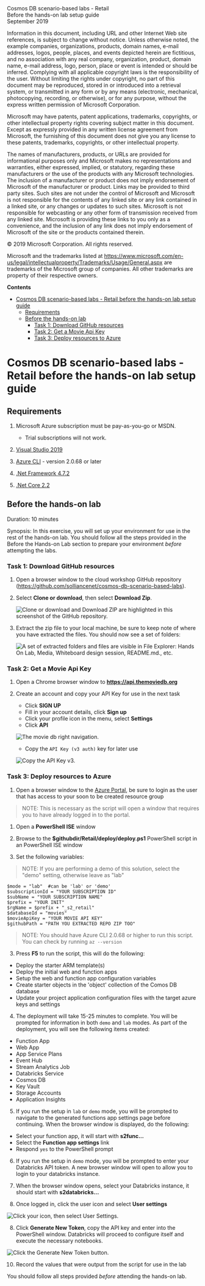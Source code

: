 <div class="MCWHeader1">
Cosmos DB scenario-based labs - Retail
</div>

<div class="MCWHeader2">
Before the hands-on lab setup guide
</div>

<div class="MCWHeader3">
September 2019
</div>

Information in this document, including URL and other Internet Web site references, is subject to change without notice. Unless otherwise noted, the example companies, organizations, products, domain names, e-mail addresses, logos, people, places, and events depicted herein are fictitious, and no association with any real company, organization, product, domain name, e-mail address, logo, person, place or event is intended or should be inferred. Complying with all applicable copyright laws is the responsibility of the user. Without limiting the rights under copyright, no part of this document may be reproduced, stored in or introduced into a retrieval system, or transmitted in any form or by any means (electronic, mechanical, photocopying, recording, or otherwise), or for any purpose, without the express written permission of Microsoft Corporation.

Microsoft may have patents, patent applications, trademarks, copyrights, or other intellectual property rights covering subject matter in this document. Except as expressly provided in any written license agreement from Microsoft, the furnishing of this document does not give you any license to these patents, trademarks, copyrights, or other intellectual property.

The names of manufacturers, products, or URLs are provided for informational purposes only and Microsoft makes no representations and warranties, either expressed, implied, or statutory, regarding these manufacturers or the use of the products with any Microsoft technologies. The inclusion of a manufacturer or product does not imply endorsement of Microsoft of the manufacturer or product. Links may be provided to third party sites. Such sites are not under the control of Microsoft and Microsoft is not responsible for the contents of any linked site or any link contained in a linked site, or any changes or updates to such sites. Microsoft is not responsible for webcasting or any other form of transmission received from any linked site. Microsoft is providing these links to you only as a convenience, and the inclusion of any link does not imply endorsement of Microsoft of the site or the products contained therein.

© 2019 Microsoft Corporation. All rights reserved.

Microsoft and the trademarks listed at <https://www.microsoft.com/en-us/legal/intellectualproperty/Trademarks/Usage/General.aspx> are trademarks of the Microsoft group of companies. All other trademarks are property of their respective owners.

**Contents**

<!-- TOC -->

- [Cosmos DB scenario-based labs - Retail before the hands-on lab setup guide](#cosmos-db-scenario-based-labs---retail-before-the-hands-on-lab-setup-guide)
  - [Requirements](#requirements)
  - [Before the hands-on lab](#before-the-hands-on-lab)
    - [Task 1: Download GitHub resources](#task-1-download-github-resources)
    - [Task 2: Get a Movie Api Key](#task-2-get-a-movie-api-key)
    - [Task 3: Deploy resources to Azure](#task-2-deploy-resources-to-azure)

<!-- /TOC -->

# Cosmos DB scenario-based labs - Retail before the hands-on lab setup guide

## Requirements

1.  Microsoft Azure subscription must be pay-as-you-go or MSDN.

    - Trial subscriptions will not work.

1.  [Visual Studio 2019](https://visualstudio.microsoft.com/downloads/)

1.  [Azure CLI](https://docs.microsoft.com/en-us/cli/azure/install-azure-cli?view=azure-cli-latest) - version 2.0.68 or later

1.  [.Net Framework 4.7.2](https://dotnet.microsoft.com/download/visual-studio-sdks)

1.  [.Net Core 2.2](https://dotnet.microsoft.com/download/visual-studio-sdks)

## Before the hands-on lab

Duration: 10 minutes

Synopsis: In this exercise, you will set up your environment for use in the rest of the hands-on lab. You should follow all the steps provided in the Before the Hands-on Lab section to prepare your environment *before* attempting the labs.

### Task 1: Download GitHub resources

1.  Open a browser window to the cloud workshop GitHub repository (<https://github.com/solliancenet/cosmos-db-scenario-based-labs>).

1.  Select **Clone or download**, then select **Download Zip**.

    ![Clone or download and Download ZIP are highlighted in this screenshot of the  GitHub repository.](./media/beforehol-image1.png "Download the zip file")

1.  Extract the zip file to your local machine, be sure to keep note of where you have extracted the files. You should now see a set of folders:

    ![A set of extracted folders and files are visible in File Explorer: Hands On Lab, Media, Whiteboard design session, README.md., etc.](./media/beforehol-image2.png "Extract the zip file")

### Task 2: Get a Movie Api Key

1.  Open a Chrome browser window to **https://api.themoviedb.org**

1.  Create an account and copy your API Key for use in the next task

    -   Click **SIGN UP**
    -   Fill in your account details, click **Sign up**
    -   Click your profile icon in the menu, select **Settings**
    -   Click **API**

    ![The movie db right navigation.](./media/xx_MovieKey_01.png "API Link")

    -   Copy the `API Key (v3 auth)` key for later use

    ![Copy the API Key v3.](./media/xx_MovieKey_02.png "Copy the API Key v3")

### Task 3: Deploy resources to Azure

1.  Open a browser window to the [Azure Portal](https://portal.azure.com), be sure to login as the user that has access to your soon to be created resource group

>NOTE: This is necessary as the script will open a window that requires you to have already logged in to the portal.

1.  Open a **PowerShell ISE** window

1.  Browse to the **$githubdir/Retail/deploy/deploy.ps1** PowerShell script in an PowerShell ISE window

1.  Set the following variables:

>NOTE:  If you are performing a demo of this solution, select the "demo" setting, otherwise leave as "lab"

```PoweShell
$mode = "lab"  #can be 'lab' or 'demo'
$subscriptionId = "YOUR SUBSCRIPTION ID"
$subName = "YOUR SUBSCRIPTION NAME"
$prefix = "YOUR INIT"
$rgName = $prefix + "_s2_retail"
$databaseId = "movies"
$movieApiKey = "YOUR MOVIE API KEY"
$githubPath = "PATH YOU EXTRACTED REPO ZIP TOO"
```

>NOTE:  You should have Azure CLI 2.0.68 or higher to run this script.  You can check by running `az --version`

3.  Press **F5** to run the script, this will do the following:

-   Deploy the starter ARM template(s)
-   Deploy the initial web and function apps
-   Setup the web and function app configuration variables
-   Create starter objects in the 'object' collection of the Comos DB database
-   Update your project application configuration files with the target azure keys and settings

4.  The deployment will take 15-25 minutes to complete. You will be prompted for information in both `demo` and `lab` modes.  As part of the deployment, you will see the following items created:

- Function App
- Web App
- App Service Plans
- Event Hub
- Stream Analytics Job
- Databricks Service
- Cosmos DB
- Key Vault
- Storage Accounts
- Application Insights

5.  If you run the setup in `lab` or `demo` mode, you will be prompted to navigate to the generated functions app settings page before continuing.  When the browser window is displayed, do the following:

-   Select your function app, it will start with **s2func...**
-   Select the **Function app settings** link
-   Respond `yes` to the PowerShell prompt

6.  If you run the setup in `demo` mode, you will be prompted to enter your Databricks API token.  A new browser window will open to allow you to login to your databricks instance.

7.  When the browser window opens, select your Databricks instance, it should start with **s2databricks...**

8.  Once logged in, click the user icon and select **User settings**

![Click your icon, then select User Settings.](./media/xx_DatabricksKey_01.png "User Settings link")

8.  Click **Generate New Token**, copy the API key and enter into the PowerShell window.  Databricks will proceed to configure itself and execute the necessary notebooks.

![Click the Generate New Token button.](./media/xx_DatabricksKey_02.png "Generate a Token")

10.  Record the values that were output from the script for use in the lab

You should follow all steps provided *before* attending the hands-on lab.